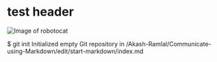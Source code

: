 # test header


![Image of robotocat](https://octodex.github.com/images/Robotocat.png )

$ git init
Initialized empty Git repository in /Akash-Ramlal/Communicate-using-Markdown/edit/start-markdown/index.md
